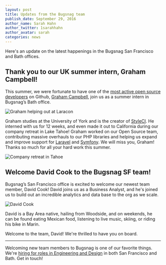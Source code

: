 ```yaml
---
layout: post
title: Updates from the Bugsnag team
publish_date: September 29, 2016
author_name: Sarah Hahn
author_twitter: 1sarahhahn
author_avatar: sarah
categories: news
---
```


Here's an update on the latest happenings in the Bugsnag San Francisco and Bath offices.

## Thank you to our UK summer intern, Graham Campbell!

This summer, we were fortunate to have one of the [most active open source developers](https://gist.github.com/paulmillr/2657075/) on Github, [Graham Campbell](https://github.com/GrahamCampbell), join us as a summer intern in Bugsnag’s Bath office.

![Graham helping out at Laracon](/img/posts/graham.jpg)

Graham studies at the University of York and is the creator of [StyleCI](https://styleci.io/). He interned with us for 12 weeks, and even made it out to California during our company retreat in Lake Tahoe! Graham worked on our Open Source team, contributing massive overhauls to our PHP libraries and helping us expand and improve support for [Laravel](https://laravel.com/) and [Symfony](https://symfony.com/). We will miss you, Graham! Thanks so much for all your hard work this summer.

![Company retreat in Tahoe](/img/posts/tahoe.jpg)

## Welcome David Cook to the Bugsnag SF team!

Bugsnag’s San Francisco office is excited to welcome our newest team member, David Cook! David joins us as a Business Analyst, and he's joined us to build out an incredible analytics and data base to the org as we scale.

![David Cook](/img/posts/david.jpg)

David is a Bay Area native, hailing from Woodside, and on weekends, he can be found eating Mexican food, listening to live music, skiing, or riding his bike in Marin.

Welcome to the team, David! We're thrilled to have you on board.

---

Welcoming new team members to Bugsnag is one of our favorite things. We're [hiring for roles in Engineering and Design](https://www.bugsnag.com/jobs/) in both San Francisco and Bath. Get in touch!
